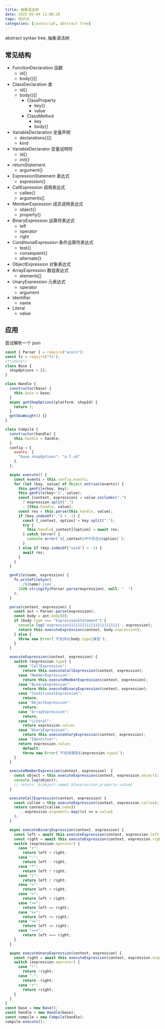```yaml
---
title: 抽象语法树
date: 2022-05-04 11:08:20
tags: 知识点
categories: [javascript, abstract tree]
--- 
```


abstract syntax tree, 抽象语法树

## 常见结构

- FunctionDeclaration 函数
  - id{}
  - body{}[]
- ClassDeclaration 类
  - id{}
  - body{}[]
    - ClassProperty
      - key{}
      - value
    - ClassMethod
      - key
      - body{}
- VariableDeclaration 变量声明
  - declarations{}[]
  - kind
- VariableDeclarator 变量说明符
  - id{}
  - init{}
- returnStatement
  - argument{}
- ExpressionStatement 表达式
  - expression{}
- CallExpression 调用表达式
  - callee{}
  - arguments[]
- MemberExpression 成员调用表达式
  - object{}
  - property{}
- BinaryExpression 运算符表达式
  - left
  - operator
  - right
- ConditionalExpression 条件运算符表达式
  - test{}
  - consequent{}
  - alternate{}
- ObjectExpression 对象表达式
- ArrayExpression 数组表达式
  - elements[]
- UnaryExpression 元表达式
  - operator
  - argument
- Identifier
  - name
- Literal
  - value

## 应用

尝试解析一个 json

```js
const { Parser } = require("acorn");
const fs = require("fs");
/**store*/
class Base {
  shopOptions = [];
}

class Handle {
  constructor(base) {
    this.base = base;
  }
  async getShopOptions(platform, shopId) {
    return 2;
  }
  getSkuWeight() {}
}

class Compile {
  constructor(handle) {
    this.handle = handle;
  }
  config = {
    events: {
      "base.shopOptions": "a.f.sd"
    },
  };

  async execute() {
    const events = this.config.events;
    for (let [key, value] of Object.entries(events)) {
      this.genFile(key, key);
      this.genFile(key+'2', value);
      const [context, expression] = value.includes(".")
        ? expression.split(".")
        : [this.handle, value];
      const res = this.parse(this.handle, value);
      if (key.indexOf(".") > -1) {
        const [_context, option] = key.split(".");
        try {
          this.handle[_context][option] = await res;
        } catch (error) {
          console.error(`${_context}中不存在${option}`);
        }
      } else if (key.indexOf("void") > -1) {
        await res;
      }
    }
  }

  genFile(name, expression) {
    fs.writeFileSync(
      `./${name}.json`,
      JSON.stringify(Parser.parse(expression), null, "  ")
    );
  }

  parse(context, expression) {
    const ast = Parser.parse(expression);
    const body = ast.body[0];
    if (body.type === "ExpressionStatement") {
      console.log('expression11111111111111111111111', expression);
      return this.executeExpression(context, body.expression);
    } else {
      throw new Error(`不支持${body.type}类型`);
    }
  }

  executeExpression(context, expression) {
    switch (expression.type) {
      case "CallExpression":
        return this.executeCallExpression(context, expression);
      case "MemberExpression":
        return this.executeMemberExpression(context, expression);
      case "BinaryExpression":
        return this.executeBinaryExpression(context, expression);
      case "ConditionalExpression":
        return;
      case "ObjectExpression":
        return;
      case "ArrayExpression":
        return;
      case "Literal":
        return expression.value;
      case "UnaryExpression":
        return this.executeUnaryExpression(context, expression);
      case "Identifier": 
      return expression.value;
        default:
        throw new Error(`不支持类型${expression.type}`);
    }
  }

  executeMemberExpression(context, expression)  {
    const object = this.executeExpression(context, expression.object);
    console.log(object);
    // return `${object.name}.${expression.property.value}`
  }

  executeCallExpression(context, expression) {
    const callee = this.executeExpression(context, expression.callee);
    return context[callee.name](
      ...expression.arguments.map((v) => v.value)
    );
  }

  async executeBinaryExpression(context, expression) {
    const left = await this.executeExpression(context, expression.left);
    const right = await this.executeExpression(context, expression.right);
    switch (expression.operator) {
      case "+":
        return left + right;
      case "-":
        return left - right;
      case "*":
        return left * right;
      case "/":
        return left / right;
      case ">":
        return left > right;
      case "<":
        return left < right;
      case ">=":
        return left >= right;
      case "<=":
        return left <= right;
      case "==":
        return left == right;
      case "===":
        return left === right;
    }
  }

  async executeUnaryExpression(context, expression) {
    const right = await this.executeExpression(context, expression.argument);
    switch (expression.operator) {
      case "!":
        return !right;
      case "-":
        return -right;
      case "+":
        return +right;
    }
  }
}
const base = new Base();
const handle = new Handle(base);
const compile = new Compile(handle);
compile.execute();
```
